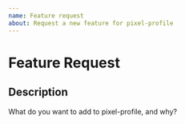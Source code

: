 ```yaml
---
name: Feature request
about: Request a new feature for pixel-profile
---
```


# Feature Request

## Description

What do you want to add to pixel-profile, and why?
